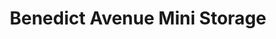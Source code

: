 ---
title: "Benedict Avenue Mini Storage"
url: /el-cajon/benedict-avenue-mini-storage/
shop: Mieten
---